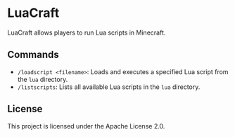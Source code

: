 # LuaCraft

LuaCraft allows players to run Lua scripts in Minecraft.

## Commands

- `/loadscript <filename>`: Loads and executes a specified Lua script from the `lua` directory.
- `/listscripts`: Lists all available Lua scripts in the `lua` directory.

## License

This project is licensed under the Apache License 2.0.
